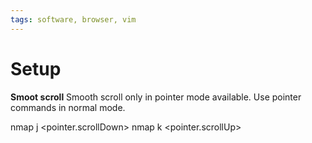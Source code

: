 ```yaml
---
tags: software, browser, vim
---
```


# Setup
**Smoot scroll**
Smooth scroll only in pointer mode available. Use pointer commands in normal mode.

nmap j <pointer.scrollDown> 
nmap k <pointer.scrollUp> 

